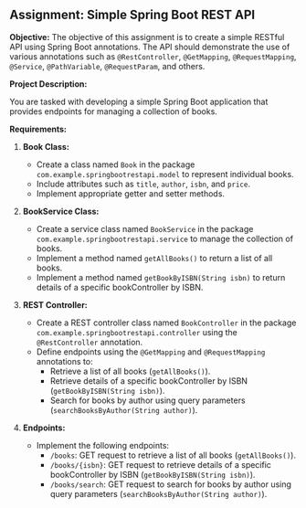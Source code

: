 ## Assignment: Simple Spring Boot REST API

**Objective:** The objective of this assignment is to create a simple RESTful API using Spring Boot annotations. The API should demonstrate the use of various annotations such as `@RestController`, `@GetMapping`, `@RequestMapping`, `@Service`, `@PathVariable`, `@RequestParam`, and others.

**Project Description:**

You are tasked with developing a simple Spring Boot application that provides endpoints for managing a collection of books.

**Requirements:**

1. **Book Class:**
    - Create a class named `Book` in the package `com.example.springbootrestapi.model` to represent individual books.
    - Include attributes such as `title`, `author`, `isbn`, and `price`.
    - Implement appropriate getter and setter methods.

2. **BookService Class:**
    - Create a service class named `BookService` in the package `com.example.springbootrestapi.service` to manage the collection of books.
    - Implement a method named `getAllBooks()` to return a list of all books.
    - Implement a method named `getBookByISBN(String isbn)` to return details of a specific bookController by ISBN.

3. **REST Controller:**
    - Create a REST controller class named `BookController` in the package `com.example.springbootrestapi.controller` using the `@RestController` annotation.
    - Define endpoints using the `@GetMapping` and `@RequestMapping` annotations to:
        - Retrieve a list of all books (`getAllBooks()`).
        - Retrieve details of a specific bookController by ISBN (`getBookByISBN(String isbn)`).
        - Search for books by author using query parameters (`searchBooksByAuthor(String author)`).

4. **Endpoints:**
    - Implement the following endpoints:
        - `/books`: GET request to retrieve a list of all books (`getAllBooks()`).
        - `/books/{isbn}`: GET request to retrieve details of a specific bookController by ISBN (`getBookByISBN(String isbn)`).
        - `/books/search`: GET request to search for books by author using query parameters (`searchBooksByAuthor(String author)`).